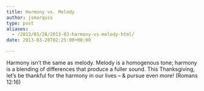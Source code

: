 ```yaml
---
title: Harmony vs. Melody
author: jsmarquis
type: post
aliases:
  - /2013/03/28/2013-03-harmony-vs-melody-html/
date: 2013-03-28T02:25:00+00:00

---
```

Harmony isn&#8217;t the same as melody. Melody is a homogenous tone; harmony is a blending of differences that produce a fuller sound. This Thanksgiving, let&#8217;s be thankful for the harmony in our lives &#8211; & pursue even more! (Romans 12:16)